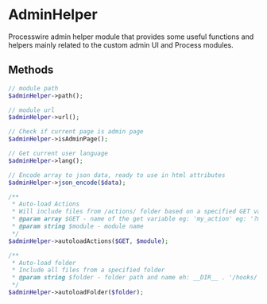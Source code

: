 # AdminHelper
Processwire admin helper module that provides some useful functions and helpers mainly related to the custom admin UI and Process modules.

## Methods
```php
// module path
$adminHelper->path();

// module url
$adminHelper->url();

// Check if current page is admin page
$adminHelper->isAdminPage();

// Get current user language
$adminHelper->lang();

// Encode array to json data, ready to use in html attributes
$adminHelper->json_encode($data);

/**
 * Auto-load Actions
 * Will include files from /actions/ folder based on a specified GET variable
 * @param array $GET - name of the get variable eg: 'my_action' eg: '?my_action=delete'
 * @param string $module - module name
 */
$adminHelper->autoloadActions($GET, $module);

/**
 * Auto-load folder
 * Include all files from a specified folder 
 * @param string $folder - folder path and name eh: __DIR__ . '/hooks/'
 */ 
$adminHelper->autoloadFolder($folder);
```